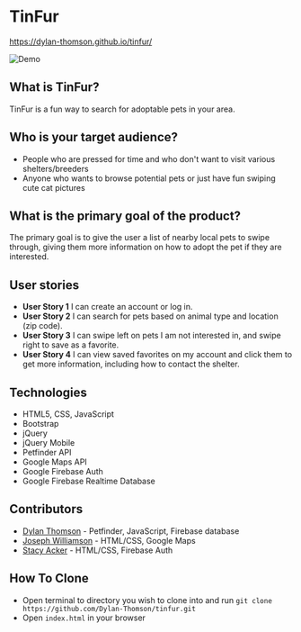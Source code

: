 # TinFur

https://dylan-thomson.github.io/tinfur/

![Demo](assets/images/demo.gif)
## What is TinFur?
TinFur is a fun way to search for adoptable pets in your area. 

## Who is your target audience?
* People who are pressed for time and who don't want to visit various shelters/breeders
* Anyone who wants to browse potential pets or just have fun swiping cute cat pictures

## What is the primary goal of the product?
The primary goal is to give the user a list of nearby local pets to swipe through, giving them more information on how to adopt the pet if they are interested.

## User stories
* **User Story 1** I can create an account or log in.
* **User Story 2** I can search for pets based on animal type and location (zip code).
* **User Story 3** I can swipe left on pets I am not interested in, and swipe right to save as a favorite.
* **User Story 4** I can view saved favorites on my account and click them to get more information, including how to contact the shelter.

## Technologies
* HTML5, CSS, JavaScript
* Bootstrap
* jQuery
* jQuery Mobile
* Petfinder API
* Google Maps API
* Google Firebase Auth
* Google Firebase Realtime Database

## Contributors
* [Dylan Thomson](https://github.com/Dylan-Thomson) - Petfinder, JavaScript, Firebase database
* [Joseph Williamson](https://github.com/jmbw88) - HTML/CSS, Google Maps
* [Stacy Acker](https://github.com/slacker2222) - HTML/CSS, Firebase Auth

## How To Clone
* Open terminal to directory you wish to clone into and run `git clone https://github.com/Dylan-Thomson/tinfur.git`
* Open `index.html` in your browser
